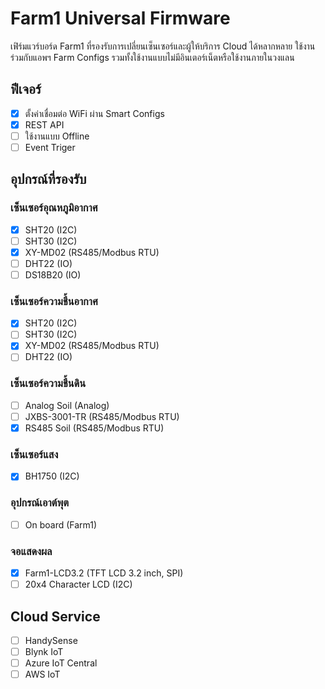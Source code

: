 # Farm1 Universal Firmware

เฟิร์มแวร์บอร์ด Farm1 ที่รองรับการเปลี่ยนเซ็นเซอร์และผู้ให้บริการ Cloud ได้หลากหลาย ใช้งานร่วมกับแอพฯ Farm Configs รวมทั้งใช้งานแบบไม่มีอินเตอร์เน็ตหรือใช้งานภายในวงแลน

## ฟีเจอร์

 - [x] ตั้งค่าเชื่อมต่อ WiFi ผ่าน Smart Configs
 - [x] REST API
 - [ ] ใช้งานแบบ Offline
 - [ ] Event Triger

## อุปกรณ์ที่รองรับ

### เซ็นเซอร์อุณหภูมิอากาศ

 - [x] SHT20 (I2C)
 - [ ] SHT30 (I2C)
 - [x] XY-MD02 (RS485/Modbus RTU)
 - [ ] DHT22 (IO)
 - [ ] DS18B20 (IO)

### เซ็นเซอร์ความชื้นอากาศ

 - [x] SHT20 (I2C)
 - [ ] SHT30 (I2C)
 - [x] XY-MD02 (RS485/Modbus RTU)
 - [ ] DHT22 (IO)

### เซ็นเซอร์ความชื้นดิน

 - [ ] Analog Soil (Analog)
 - [ ] JXBS-3001-TR (RS485/Modbus RTU)
 - [x] RS485 Soil (RS485/Modbus RTU)

### เซ็นเซอร์แสง

 - [x] BH1750 (I2C)

### อุปกรณ์เอาต์พุต

 - [ ] On board (Farm1)

### จอแสดงผล

 - [x] Farm1-LCD3.2 (TFT LCD 3.2 inch, SPI)
 - [ ] 20x4 Character LCD (I2C)

## Cloud Service

 - [ ] HandySense
 - [ ] Blynk IoT
 - [ ] Azure IoT Central
 - [ ] AWS IoT
